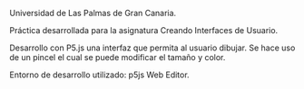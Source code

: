 Universidad de Las Palmas de Gran Canaria.

Práctica desarrollada para la asignatura Creando Interfaces de Usuario.

Desarrollo con P5.js una interfaz que permita al usuario dibujar. Se hace uso de un pincel el cual se puede modificar el tamaño y color.

Entorno de desarrollo utilizado: p5js Web Editor.
